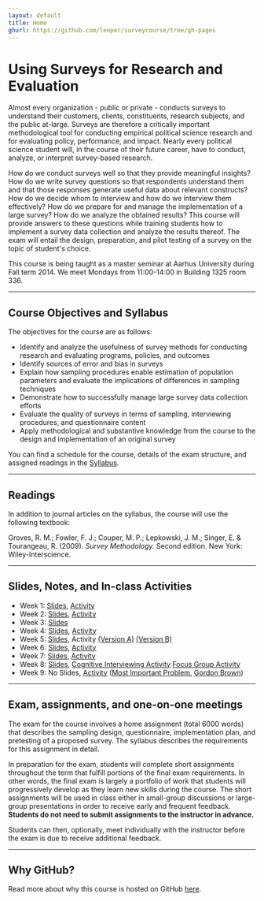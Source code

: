 ```yaml
---
layout: default
title: Home
ghurl: https://github.com/leeper/surveycourse/tree/gh-pages
---
```


# Using Surveys for Research and Evaluation #

Almost every organization - public or private - conducts surveys to understand their customers, clients, constituents, research subjects, and the public at-large. Surveys are therefore a critically important methodological tool for conducting empirical political science research and for evaluating policy, performance, and impact. Nearly every political science student will, in the course of their future career, have to conduct, analyze, or interpret survey-based research.

How do we conduct surveys well so that they provide meaningful insights? How do we write survey questions so that respondents understand them and that those responses generate useful data about relevant constructs? How do we decide whom to interview and how do we interview them effectively? How do we prepare for and manage the implementation of a large survey? How do we analyze the obtained results? This course will provide answers to these questions while training students how to implement a survey data collection and analyze the results thereof. The exam will entail the design, preparation, and pilot testing of a survey on the topic of student's choice.

This course is being taught as a master seminar at Aarhus University during Fall term 2014. We meet Mondays from 11:00-14:00 in Building 1325 room 336.

---
## Course Objectives and Syllabus ##

The objectives for the course are as follows:

 - Identify and analyze the usefulness of survey methods for conducting research and evaluating programs, policies, and outcomes
 - Identify sources of error and bias in surveys
 - Explain how sampling procedures enable estimation of population parameters and evaluate the implications of differences in sampling techniques
 - Demonstrate how to successfully manage large survey data collection efforts
 - Evaluate the quality of surveys in terms of sampling, interviewing procedures, and questionnaire content 
 - Apply methodological and substantive knowledge from the course to the design and implementation of an original survey

You can find a schedule for the course, details of the exam structure, and assigned readings in the [Syllabus](Syllabus/Syllabus.pdf).

---
## Readings ##

In addition to journal articles on the syllabus, the course will use the following textbook:

Groves, R. M.; Fowler, F. J.; Couper, M. P.; Lepkowski, J. M.; Singer, E. & Tourangeau, R. (2009). *Survey Methodology.* Second edition. New York: Wiley-Interscience.


---
## Slides, Notes, and In-class Activities ##

 - Week 1: [Slides](Slides/Week1.pdf), [Activity](Activities/Week1.pdf)
 - Week 2: [Slides](Slides/Week2.pdf), [Activity](Activities/Week2.pdf)
 - Week 3: [Slides](Slides/Week3.pdf)
 - Week 4: [Slides](Slides/Week4.pdf), [Activity](Activities/Week4.pdf)
 - Week 5: [Slides](Slides/Week5.pdf), Activity [(Version A)](Activities/Week5a.pdf) [(Version B)](Activities/Week5b.pdf)
 - Week 6: [Slides](Slides/Week6.pdf), [Activity](Activities/Week6.pdf)
 - Week 7: [Slides](Slides/Week7.pdf), [Activity](Activities/Week7.pdf)
 - Week 8: [Slides](Slides/Week8.pdf), [Cognitive Interviewing Activity](Activities/Week8a.pdf) [Focus Group Activity](Activities/Week8b.pdf)
 - Week 9: No Slides, [Activity](Activities/Week9.pdf) ([Most Important Problem](Activities/ANES2008OpenEndedMIP.txt), [Gordon Brown](Activities/ANES2008OpenEndedGordonBrown.txt))

---
## Exam, assignments, and one-on-one meetings ##

The exam for the course involves a home assignment (total 6000 words) that describes the sampling design, questionnaire, implementation plan, and pretesting of a proposed survey. The syllabus describes the requirements for this assignment in detail.

In preparation for the exam, students will complete short assignments throughout the term that fulfill portions of the final exam requirements. In other words, the final exam is largely a portfolio of work that students will progressively develop as they learn new skills during the course. The short assignments will be used in class either in small-group discussions or large-group presentations in order to receive early and frequent feedback. **Students do not need to submit assignments to the instructor in advance.**

Students can then, optionally, meet individually with the instructor before the exam is due to receive additional feedback.

---
## Why GitHub? ##

Read more about why this course is hosted on GitHub [here](fork.html).
